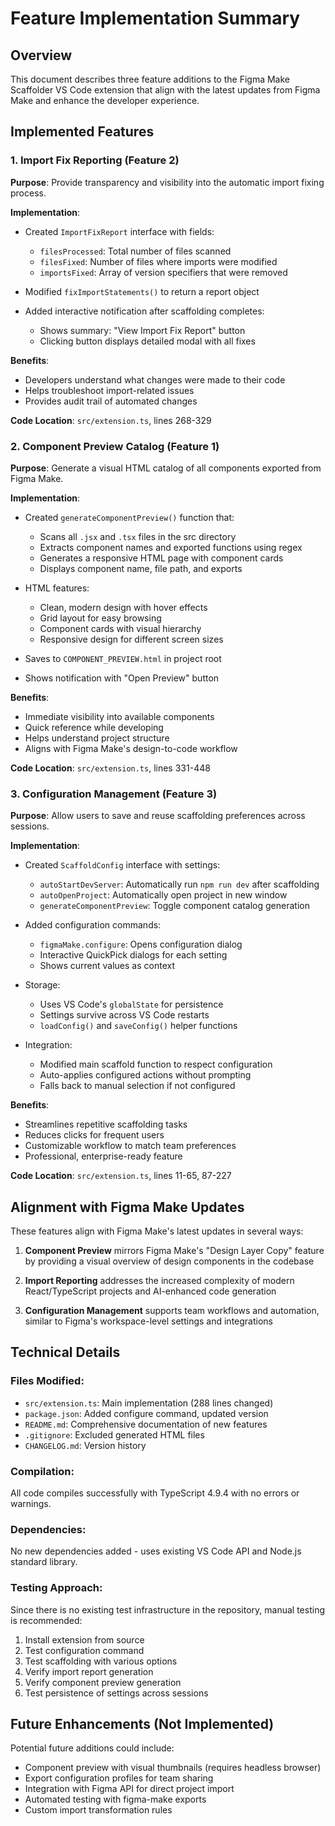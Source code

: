 # Feature Implementation Summary

## Overview
This document describes three feature additions to the Figma Make Scaffolder VS Code extension that align with the latest updates from Figma Make and enhance the developer experience.

## Implemented Features

### 1. Import Fix Reporting (Feature 2)

**Purpose**: Provide transparency and visibility into the automatic import fixing process.

**Implementation**:
- Created `ImportFixReport` interface with fields:
  - `filesProcessed`: Total number of files scanned
  - `filesFixed`: Number of files where imports were modified
  - `importsFixed`: Array of version specifiers that were removed
  
- Modified `fixImportStatements()` to return a report object
- Added interactive notification after scaffolding completes:
  - Shows summary: "View Import Fix Report" button
  - Clicking button displays detailed modal with all fixes

**Benefits**:
- Developers understand what changes were made to their code
- Helps troubleshoot import-related issues
- Provides audit trail of automated changes

**Code Location**: `src/extension.ts`, lines 268-329

### 2. Component Preview Catalog (Feature 1)

**Purpose**: Generate a visual HTML catalog of all components exported from Figma Make.

**Implementation**:
- Created `generateComponentPreview()` function that:
  - Scans all `.jsx` and `.tsx` files in the src directory
  - Extracts component names and exported functions using regex
  - Generates a responsive HTML page with component cards
  - Displays component name, file path, and exports
  
- HTML features:
  - Clean, modern design with hover effects
  - Grid layout for easy browsing
  - Component cards with visual hierarchy
  - Responsive design for different screen sizes

- Saves to `COMPONENT_PREVIEW.html` in project root
- Shows notification with "Open Preview" button

**Benefits**:
- Immediate visibility into available components
- Quick reference while developing
- Helps understand project structure
- Aligns with Figma Make's design-to-code workflow

**Code Location**: `src/extension.ts`, lines 331-448

### 3. Configuration Management (Feature 3)

**Purpose**: Allow users to save and reuse scaffolding preferences across sessions.

**Implementation**:
- Created `ScaffoldConfig` interface with settings:
  - `autoStartDevServer`: Automatically run `npm run dev` after scaffolding
  - `autoOpenProject`: Automatically open project in new window
  - `generateComponentPreview`: Toggle component catalog generation
  
- Added configuration commands:
  - `figmaMake.configure`: Opens configuration dialog
  - Interactive QuickPick dialogs for each setting
  - Shows current values as context
  
- Storage:
  - Uses VS Code's `globalState` for persistence
  - Settings survive across VS Code restarts
  - `loadConfig()` and `saveConfig()` helper functions

- Integration:
  - Modified main scaffold function to respect configuration
  - Auto-applies configured actions without prompting
  - Falls back to manual selection if not configured

**Benefits**:
- Streamlines repetitive scaffolding tasks
- Reduces clicks for frequent users
- Customizable workflow to match team preferences
- Professional, enterprise-ready feature

**Code Location**: `src/extension.ts`, lines 11-65, 87-227

## Alignment with Figma Make Updates

These features align with Figma Make's latest updates in several ways:

1. **Component Preview** mirrors Figma Make's "Design Layer Copy" feature by providing a visual overview of design components in the codebase

2. **Import Reporting** addresses the increased complexity of modern React/TypeScript projects and AI-enhanced code generation

3. **Configuration Management** supports team workflows and automation, similar to Figma's workspace-level settings and integrations

## Technical Details

### Files Modified:
- `src/extension.ts`: Main implementation (288 lines changed)
- `package.json`: Added configure command, updated version
- `README.md`: Comprehensive documentation of new features
- `.gitignore`: Excluded generated HTML files
- `CHANGELOG.md`: Version history

### Compilation:
All code compiles successfully with TypeScript 4.9.4 with no errors or warnings.

### Dependencies:
No new dependencies added - uses existing VS Code API and Node.js standard library.

### Testing Approach:
Since there is no existing test infrastructure in the repository, manual testing is recommended:
1. Install extension from source
2. Test configuration command
3. Test scaffolding with various options
4. Verify import report generation
5. Verify component preview generation
6. Test persistence of settings across sessions

## Future Enhancements (Not Implemented)

Potential future additions could include:
- Component preview with visual thumbnails (requires headless browser)
- Export configuration profiles for team sharing
- Integration with Figma API for direct project import
- Automated testing with figma-make exports
- Custom import transformation rules

